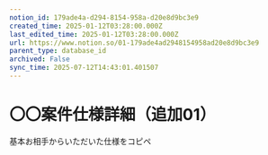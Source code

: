 ```yaml
---
notion_id: 179ade4a-d294-8154-958a-d20e8d9bc3e9
created_time: 2025-01-12T03:28:00.000Z
last_edited_time: 2025-01-12T03:28:00.000Z
url: https://www.notion.so/01-179ade4ad2948154958ad20e8d9bc3e9
parent_type: database_id
archived: False
sync_time: 2025-07-12T14:43:01.401507
---
```


# 〇〇案件仕様詳細（追加01）

基本お相手からいただいた仕様をコピペ